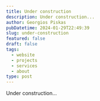 ```yaml
---
title: Under construction
description: Under construction...
author: Georgios Piskas
pubDatetime: 2024-01-29T22:49:39
slug: under-construction
featured: false
draft: false
tags:
  - website
  - projects
  - services
  - about
type: post
---
```


Under construction...
